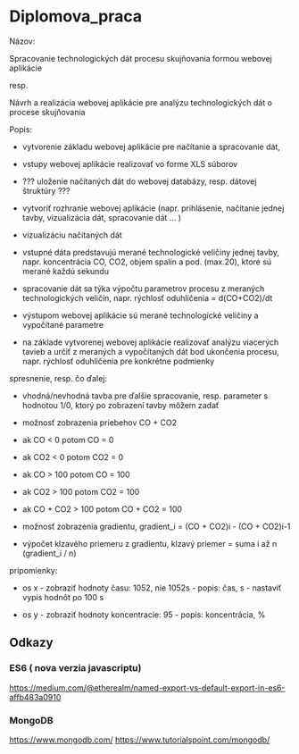# Diplomova_praca
Názov:

Spracovanie technologických dát procesu skujňovania formou webovej aplikácie

resp.

Návrh a realizácia webovej aplikácie pre analýzu technologických dát o procese skujňovania



Popis:

- vytvorenie základu webovej aplikácie pre načítanie a spracovanie dát,

- vstupy webovej aplikácie realizovať vo forme XLS súborov

- ??? uloženie načítaných dát do webovej databázy, resp. dátovej štruktúry  ???

- vytvoriť rozhranie webovej aplikácie (napr. prihlásenie, načítanie jednej tavby, vizualizácia dát, spracovanie dát ... )

- vizualizáciu načítaných dát




- vstupné dáta predstavujú merané technologické veličiny jednej tavby, napr. koncentrácia CO, CO2, objem spalín a pod. (max.20), ktoré sú merané každú sekundu

- spracovanie dát sa týka výpočtu parametrov procesu z meraných technologických veličín, napr. rýchlosť oduhličenia = d(CO+CO2)/dt

- výstupom webovej aplikácie sú merané technologické veličiny a vypočítané parametre

- na základe vytvorenej webovej aplikácie realizovať analýzu viacerých tavieb a určiť z meraných a vypočítaných dát bod ukončenia procesu, napr. rýchlosť oduhličenia pre konkrétne podmienky




spresnenie, resp. čo ďalej:

- vhodná/nevhodná tavba pre ďalšie spracovanie, resp. parameter s hodnotou 1/0, ktorý po zobrazení tavby môžem zadať

- možnosť zobrazenia priebehov CO + CO2
- ak CO  < 0 potom CO = 0
- ak CO2 < 0 potom CO2 = 0
- ak CO  > 100 potom CO = 100
- ak CO2 > 100 potom CO2 = 100
- ak CO + CO2 > 100 potom CO + CO2 = 100

- možnosť zobrazenia gradientu, gradient_i = (CO + CO2)i - (CO + CO2)i-1

- výpočet klzavého priemeru z gradientu, klzavý priemer = suma i až n (gradient_i / n)


pripomienky:

- os x - zobraziť hodnoty času: 1052, nie 1052s
       - popis: čas, s
       - nastaviť vypis hodnôt po 100 s

- os y - zobraziť hodnoty koncentracie: 95
       - popis: koncentrácia, %

## Odkazy

### ES6 ( nova verzia javascriptu)

https://medium.com/@etherealm/named-export-vs-default-export-in-es6-affb483a0910

### MongoDB

https://www.mongodb.com/
https://www.tutorialspoint.com/mongodb/

